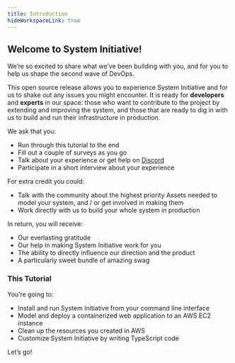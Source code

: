 ```yaml
---
title: Introduction
hideWorkspaceLink: true
---
```


## Welcome to System Initiative!

We’re so excited to share what we’ve been building with you, and for you to help us shape the second wave of DevOps.

This open source release allows you to experience System Initiative and for us to shake out any issues you might encounter. It is ready for **developers** and **experts** in our space: those who want to contribute to the project by extending and improving the system, and those that are ready to dig in with us to build and run their infrastructure in production.  

We ask that you:

* Run through this tutorial to the end
* Fill out a couple of surveys as you go
* Talk about your experience or get help on [Discord](https://discord.com/invite/r7UUwjs3)
* Participate in a short interview about your experience

For extra credit you could: 
* Talk with the community about the highest priority Assets needed to model your system, and / or get involved in making them
* Work directly with us to build your whole system in production

In return, you will receive:

  * Our everlasting gratitude
  * Our help in making System Initiative work for you 
  * The ability to directly influence our direction and the product
  * A particularly sweet bundle of amazing swag

### This Tutorial 

You’re going to:
* Install and run System Initiative from your command line interface 
* Model and deploy a containerized web application to an AWS EC2 instance
* Clean up the resources you created in AWS
* Customize System Initiative by writing TypeScript code

Let’s go!
